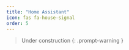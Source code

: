 ```yaml
---
title: "Home Assistant"
icon: fas fa-house-signal
order: 5
---
```


> Under construction
{: .prompt-warning }
